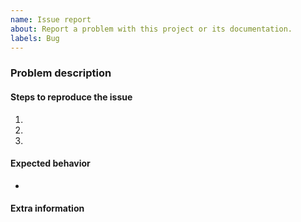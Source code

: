 ```yaml
---
name: Issue report
about: Report a problem with this project or its documentation.
labels: Bug
---
```


<!--
Thanks for your issue report!

In order for us to be able to reproduce the problem and identify the root cause
quickly, we kindly ask you to include *all* the information requested below in
your issue report. It saves us a lot of effort and allows us to provide you
with a solution with as little delay as possible.

Issues submitted without the requested information will be closed.
Thank you for your understanding.
-->

### Problem description

<!--
Please be as descriptive as possible regarding the encountered issue versus the
expected outcome.
-->

#### Steps to reproduce the issue

1.
2.
3.

#### Expected behavior

-

#### Extra information
